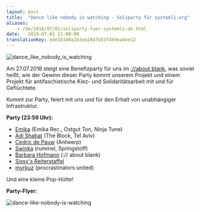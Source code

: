 ```yaml
---
layout: post
title:  "Dance like nobody is watching - Soliparty für systemli.org"
aliases:
    - /de/2018/07/01/soliparty-fuer-systemli-de.html
date:   2018-07-01 11:00:00
translationKey: ede1b180a1b3ee2847b83f469ea4ee12
---
```

![dance_like_nobody_is_watching](/assets/img/dance_like_nobody_is_watching_banner.png)

Am 27.07.2018 steigt eine Benefizparty für uns im [://about blank](http://aboutparty.net/), was soviel heißt, wie der 
Gewinn dieser Party kommt unserem Projekt und einem Projekt für antifaschistische Kiez- und Solidaritätsarbeit mit und 
für Geflüchtete.

Kommt zur Party, feiert mit uns und für den Erhalt von unabhängiger Infrastruktur.

**Party (23:59 Uhr):**

- [Emika](https://soundcloud.com/emika_official) (Emika Rec., Ostgut Ton, Ninja Tune)
- [Adi Shabat](https://soundcloud.com/adi-shabat) (The Block, Tel Aviv)
- [Cedric de Pauw](https://soundcloud.com/cedricdepauw) (Antwerp)
- [Swinka](https://soundcloud.com/swinka-rummel) (rummel, Springstoff)
- [Barbara Hofmann](https://soundcloud.com/barbarahofmann) (:// about blank)
- [Sissy's Reiterstaffel](https://soundcloud.com/sissys-reiterstaffel)
- [myrkuz](https://soundcloud.com/myrkuz) (procrastinators united)

Und eine kleine Pop-Hütte!

**Party-Flyer:**

![dance-like-nobody-is-watching](/assets/img/dance_like_nobody_is_watching_flyer.jpeg)
